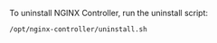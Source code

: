 To uninstall NGINX Controller, run the uninstall script:

```bash
/opt/nginx-controller/uninstall.sh
```

<!-- Do not remove. Keep this code at the bottom of the include -->
<!-- DOCS-292 -->